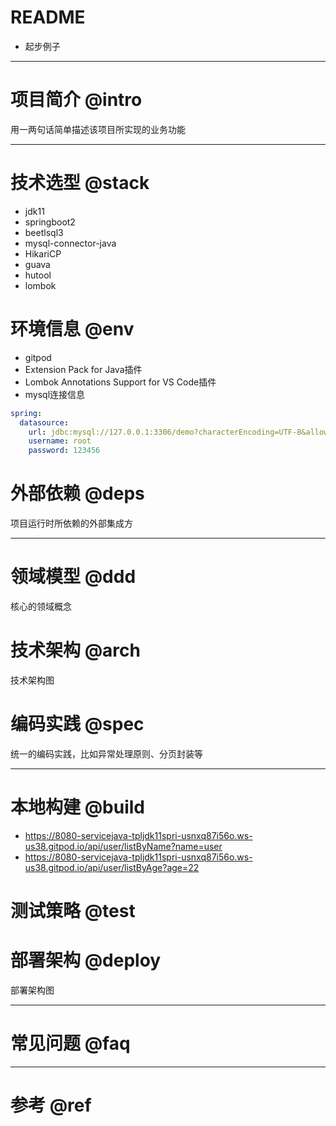 # README

- 起步例子

---

# 项目简介 @intro

用一两句话简单描述该项目所实现的业务功能

---

# 技术选型 @stack

- jdk11
- springboot2
- beetlsql3
- mysql-connector-java
- HikariCP
- guava
- hutool
- lombok

# 环境信息 @env

- gitpod 
- Extension Pack for Java插件
- Lombok Annotations Support for VS Code插件
- mysql连接信息

```yml
spring:
  datasource:
    url: jdbc:mysql://127.0.0.1:3306/demo?characterEncoding=UTF-8&allowMultiQueries=true&serverTimezone=GMT%2B8
    username: root
    password: 123456
```

# 外部依赖 @deps

项目运行时所依赖的外部集成方

---

# 领域模型 @ddd

核心的领域概念

# 技术架构 @arch

技术架构图

# 编码实践 @spec

统一的编码实践，比如异常处理原则、分页封装等

---

# 本地构建 @build

- https://8080-servicejava-tpljdk11spri-usnxq87i56o.ws-us38.gitpod.io/api/user/listByName?name=user
- https://8080-servicejava-tpljdk11spri-usnxq87i56o.ws-us38.gitpod.io/api/user/listByAge?age=22

# 测试策略 @test

# 部署架构 @deploy

部署架构图

---

# 常见问题 @faq

---

# 参考 @ref